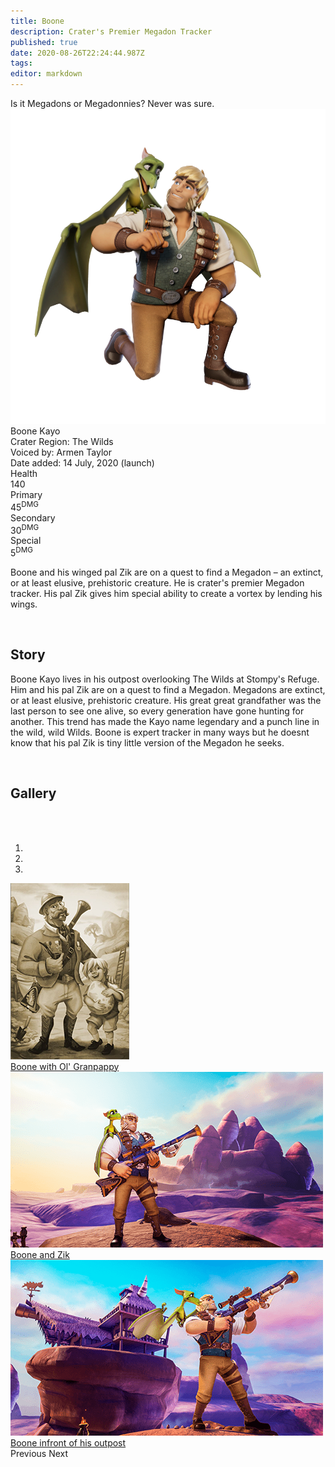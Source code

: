 ```yaml
---
title: Boone
description: Crater's Premier Megadon Tracker
published: true
date: 2020-08-26T22:24:44.987Z
tags: 
editor: markdown
---
```


<!-- Begin Character Quote -->
<div class="title-quote">
  Is it Megadons or Megadonnies? Never was sure.
</div>
<!-- End Character Quote -->

<!-- Begin Character Info Card -->
<div class="info-card-container">
  <div class="wrapper">
    <div class="info-card">
      <div class="info-card__image info-card__image--boone">
        <a class="spotlight" href="/characters/boone/boone_full_model.png">
            <!-- Always use 250x250 thumbnail for img src -->
            <!-- src format /characters/name/name_full_model-thumb.png -->
            <img src="/characters/boone/boone_full_model.png"/>
          </a>
      </div>
      <div class="info-card__unit-name">Boone Kayo</div>
      <div class="info-card__region info-card__level--boone">Crater Region: The Wilds</div>
      <div class="info-card__voice info-card__level--boone">Voiced by: Armen Taylor</div>
      <div class="info-card__date info-card__level--boone">Date added: 14 July, 2020 (launch)</div>
      <div class="info-card__unit-stats info-card__unit-stats--boone clearfix">
        <div class="stat">
          <div class="one-third">
            <div class="stat-name">Health</div>
          </div>
          <div class="two-third">
            <div class="stat-value">140</div>
          </div>
        </div>
        <div class="stat">
          <div class="one-third">
            <div class="stat-name">Primary</div>
          </div>
          <div class="two-third">
            <div class="stat-value">45<sup>DMG</sup></div>
          </div>
        </div>
        <div class="stat">
          <div class="one-third">
            <div class="stat-name">Secondary</div>
          </div>
          <div class="two-third">
            <div class="stat-value">30<sup>DMG</sup></div>
          </div>
        </div>
        <div class="stat no-border">
          <div class="one-third">
            <div class="stat-name">Special</div>
          </div>
          <div class="two-third">
            <div class="stat-value">5<sup>DMG</sup></div>
          </div>
        </div>
      </div>
    </div> <!-- end info-card-->
  </div> <!-- end wrapper -->
</div> <!-- end container -->
<!-- End of Character Info box -->

<!-- Begin Character Intro -->
<div>
  <p>Boone and his winged pal Zik are on a quest to find a Megadon – an extinct, or at least elusive, prehistoric creature. He is crater's premier Megadon tracker. His pal Zik gives him special ability to create a vortex by lending his wings.</p>
</div>
<!-- End Character Intro -->

<br>

<!-- Begin Character Story -->
<div>
  <h2>Story</h2>
    <p>Boone Kayo lives in his outpost overlooking The Wilds at Stompy's Refuge. Him and his pal Zik are on a quest to find a Megadon. Megadons are extinct, or at least elusive, prehistoric creature. His great great grandfather was the last person to see one alive, so every generation have gone hunting for another. This trend has made the Kayo name legendary and a punch line in the wild, wild Wilds. Boone is expert tracker in many ways but he doesnt know that his pal Zik is tiny little version of the Megadon he seeks.</p>
</div>
<!-- End Character Story -->

<br>

<!-- Begin Gallery -->
<!-- DO NOT TOUCH THE GALLERY, CONTACT SlackingVeteren IF YOU NEED TO CHANGE ANYTHING -->
<div>
  <h2>Gallery</h2>
  <br>
  <br>
  <div class="carousel slide" id="carouselIndicators" data-ride="carousel" data-interval="0">
    <ol class="carousel-indicators">
      <li class="carousel-indicators-list active" data-target="#carouselIndicators" data-slide-to="0"></li>
      <li class="carousel-indicators-list" data-target="#carouselIndicators" data-slide-to="1"></li>
      <li class="carousel-indicators-list" data-target="#carouselIndicators" data-slide-to="2"></li>
    </ol>
    <div class="carousel-inner">
      <div class="spotlight-group">
        <a class="spotlight carousel-item active" href="/characters/boone/boone_and_granpappy.png">
          <img src="/characters/boone/boone_and_granpappy-thumb.png" height="282px">
          <div class="carousel-caption">
            Boone with Ol' Granpappy
          </div>
        </a>
        <a class="spotlight carousel-item" href="/characters/boone/boone_and_zik.png">
          <img src="/characters/boone/boone_and_zik-thumb.png">
          <div class="carousel-caption">
            Boone and Zik
          </div>
        </a>
        <a class="spotlight carousel-item" href="/characters/boone/boone-outside-outpost.png">
          <img src="/characters/boone/boone-outside-outpost-w500.png">
          <div class="carousel-caption">
            Boone infront of his outpost
          </div>
        </a>
      </div>
    </div>
    <a class="carousel-control-prev" data-target="#carouselIndicators" role="button" data-slide="prev">
      <span class="carousel-control-prev-icon" aria-hidden="true"></span><span class="sr-only">Previous</span>
    </a>
    <a class="carousel-control-next" data-target="#carouselIndicators"
        role="button" data-slide="next">
      <span class="carousel-control-next-icon" aria-hidden="true"></span><span class="sr-only">Next</span>
    </a>
  </div>
</div>
<!-- End Gallary -->